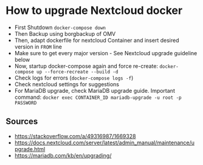 # How to upgrade Nextcloud docker

* First Shutdown `docker-compose down`
* Then Backup using borgbackup of OMV
* Then, adapt dockerfile for nextcloud Container and insert desired version in `FROM` line
* Make sure to get every major version - See Nextcloud upgrade guideline below
* Now, startup docker-compose again and force re-create: `docker-compose up --force-recreate --build -d`
* Check logs for errors (`docker-compose logs -f`)
* Check nextcloud settings for suggestions
* For MariaDB upgrade, check MariaDB upgrade guide. Important command: `docker exec CONTAINER_ID mariadb-upgrade -u root -p PASSWORD`


## Sources
* https://stackoverflow.com/a/49316987/1669328
* https://docs.nextcloud.com/server/latest/admin_manual/maintenance/upgrade.html
* https://mariadb.com/kb/en/upgrading/
